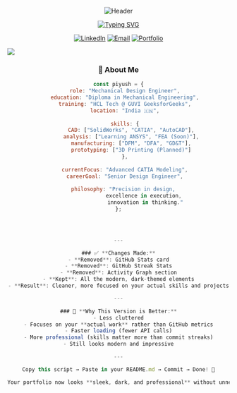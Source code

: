 <div align="center">

<!-- Animated Header -->
![Header](https://capsule-render.vercel.app/api?type=waving&color=0:0D1117,100:1a1b27&height=200&section=header&text=Mechanical%20Design%20Portfolio&fontSize=40&fontColor=58a6ff&animation=fadeIn&fontAlignY=35&desc=Piyush%20Singh%20|%20Future%20Design%20Engineer&descAlignY=55&descSize=18)

<!-- Typing Animation -->
[![Typing SVG](https://readme-typing-svg.demolab.com?font=Fira+Code&weight=600&size=22&pause=1000&color=58A6FF&center=true&vCenter=true&width=600&lines=🔧+Mechanical+Design+Engineer;📐+SolidWorks+%7C+CATIA+Expert;🚀+Building+the+Future+of+Design;💡+Innovation+Through+Precision)](https://git.io/typing-svg)

<!-- Social Badges -->
[![LinkedIn](https://img.shields.io/badge/LinkedIn-0A66C2?style=for-the-badge&logo=linkedin&logoColor=white)](https://linkedin.com/in/PiyushDesigns)
[![Email](https://img.shields.io/badge/Email-EA4335?style=for-the-badge&logo=gmail&logoColor=white)](mailto:piyushsinghh.dev@gmail.com)
[![Portfolio](https://img.shields.io/badge/Portfolio-000000?style=for-the-badge&logo=github&logoColor=white)](https://github.com/PiyushDesignss)

</div>

<!-- Divider -->
<img src="https://user-images.githubusercontent.com/73097560/115834477-dbab4500-a447-11eb-908a-139a6edaec5c.gif">

<!-- About Section with Dark Theme -->
<div align="center">

### 🌌 About Me

```javascript
const piyush = {
    role: "Mechanical Design Engineer",
    education: "Diploma in Mechanical Engineering",
    training: "HCL Tech @ GUVI GeeksforGeeks",
    location: "India 🇮🇳",
    
    skills: {
        CAD: ["SolidWorks", "CATIA", "AutoCAD"],
        analysis: ["Learning ANSYS", "FEA (Soon)"],
        manufacturing: ["DFM", "DFA", "GD&T"],
        prototyping: ["3D Printing (Planned)"]
    },
    
    currentFocus: "Advanced CATIA Modeling",
    careerGoal: "Senior Design Engineer",
    
    philosophy: "Precision in design, 
                 excellence in execution, 
                 innovation in thinking."
};




---

### ✅ **Changes Made:**
- **Removed**: GitHub Stats card
- **Removed**: GitHub Streak Stats
- **Removed**: Activity Graph section
- **Kept**: All the modern, dark-themed elements
- **Result**: Cleaner, more focused on your actual skills and projects

---

### 🎯 **Why This Version is Better:**
- Less cluttered
- Focuses on your **actual work** rather than GitHub metrics
- Faster loading (fewer API calls)
- More professional (skills matter more than commit streaks)
- Still looks modern and impressive

---

Copy this script → Paste in your README.md → Commit → Done! 🚀

Your portfolio now looks **sleek, dark, and professional** without unnecessary statistics. Perfect for showcasing your mechanical design journey!
